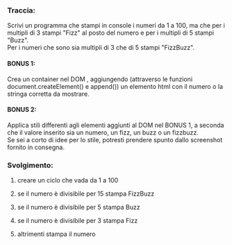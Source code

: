 ### Traccia:
 
Scrivi un programma che stampi in console i numeri da 1 a 100,
ma che per i multipli di 3 stampi "Fizz" al posto del numero e per i multipli di 5 stampi "Buzz".  
Per i numeri che sono sia multipli di 3 che di 5 stampi "FizzBuzz".  

#### BONUS 1:
Crea un container nel DOM , aggiungendo (attraverso le funzioni document.createElement() e append()) un elemento html con il numero o la stringa corretta da mostrare.

#### BONUS 2:
Applica stili differenti agli elementi aggiunti al DOM nel BONUS 1, a seconda che il valore inserito sia un numero, un fizz, un buzz o un fizzbuzz.  
Se sei a corto di idee per lo stile, potresti prendere spunto dallo screenshot fornito in consegna.

### Svolgimento:

1. creare un ciclo che vada da 1 a 100

2. se il numero è divisibile per 15 stampa FizzBuzz

3. se il numero è divisibile per 5 stampa Buzz

4. se il numero è divisibile per 3 stampa Fizz

5. altrimenti stampa il numero